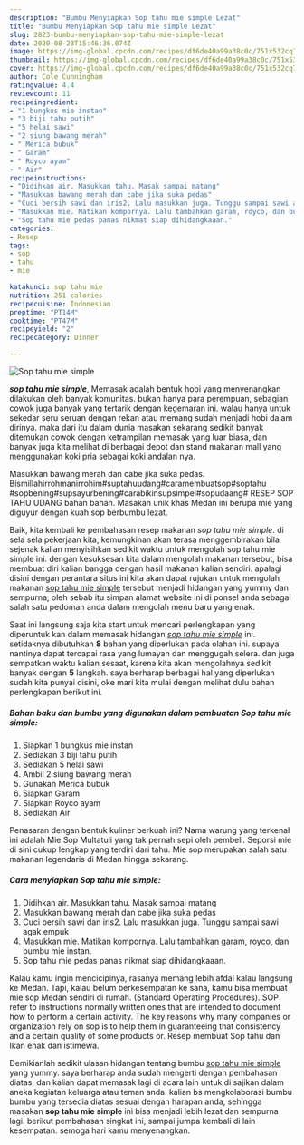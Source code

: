 ```yaml
---
description: "Bumbu Menyiapkan Sop tahu mie simple Lezat"
title: "Bumbu Menyiapkan Sop tahu mie simple Lezat"
slug: 2823-bumbu-menyiapkan-sop-tahu-mie-simple-lezat
date: 2020-08-23T15:46:36.074Z
image: https://img-global.cpcdn.com/recipes/df6de40a99a38c0c/751x532cq70/sop-tahu-mie-simple-foto-resep-utama.jpg
thumbnail: https://img-global.cpcdn.com/recipes/df6de40a99a38c0c/751x532cq70/sop-tahu-mie-simple-foto-resep-utama.jpg
cover: https://img-global.cpcdn.com/recipes/df6de40a99a38c0c/751x532cq70/sop-tahu-mie-simple-foto-resep-utama.jpg
author: Cole Cunningham
ratingvalue: 4.4
reviewcount: 11
recipeingredient:
- "1 bungkus mie instan"
- "3 biji tahu putih"
- "5 helai sawi"
- "2 siung bawang merah"
- " Merica bubuk"
- " Garam"
- " Royco ayam"
- " Air"
recipeinstructions:
- "Didihkan air. Masukkan tahu. Masak sampai matang"
- "Masukkan bawang merah dan cabe jika suka pedas"
- "Cuci bersih sawi dan iris2. Lalu masukkan juga. Tunggu sampai sawi agak empuk"
- "Masukkan mie. Matikan kompornya. Lalu tambahkan garam, royco, dan bumbu mie instan."
- "Sop tahu mie pedas panas nikmat siap dihidangkaaan."
categories:
- Resep
tags:
- sop
- tahu
- mie

katakunci: sop tahu mie 
nutrition: 251 calories
recipecuisine: Indonesian
preptime: "PT14M"
cooktime: "PT47M"
recipeyield: "2"
recipecategory: Dinner

---
```



![Sop tahu mie simple](https://img-global.cpcdn.com/recipes/df6de40a99a38c0c/751x532cq70/sop-tahu-mie-simple-foto-resep-utama.jpg)

<b><i>sop tahu mie simple</i></b>, Memasak adalah bentuk hobi yang menyenangkan dilakukan oleh banyak komunitas. bukan hanya para perempuan, sebagian cowok juga banyak yang tertarik dengan kegemaran ini. walau hanya untuk sekedar seru seruan dengan rekan atau memang sudah menjadi hobi dalam dirinya. maka dari itu dalam dunia masakan sekarang sedikit banyak ditemukan cowok dengan ketrampilan memasak yang luar biasa, dan banyak juga kita melihat di berbagai depot dan stand makanan mall yang menggunakan koki pria sebagai koki andalan nya.

Masukkan bawang merah dan cabe jika suka pedas. Bismillahirrohmanirrohim#suptahuudang#caramembuatsop#soptahu #sopbening#supsayurbening#carabikinsupsimpel#sopudaang# RESEP SOP TAHU UDANG bahan bahan. Masakan unik khas Medan ini berupa mie yang diguyur dengan kuah sop berbumbu lezat.

Baik, kita kembali ke pembahasan resep makanan <i>sop tahu mie simple</i>. di sela sela pekerjaan kita, kemungkinan akan terasa menggembirakan bila sejenak kalian menyisihkan sedikit waktu untuk mengolah sop tahu mie simple ini. dengan kesuksesan kita dalam mengolah makanan tersebut, bisa membuat diri kalian bangga dengan hasil makanan kalian sendiri. apalagi disini dengan perantara situs ini kita akan dapat rujukan untuk mengolah makanan <u>sop tahu mie simple</u> tersebut menjadi hidangan yang yummy dan sempurna, oleh sebab itu simpan alamat website ini di ponsel anda sebagai salah satu pedoman anda dalam mengolah menu baru yang enak.


Saat ini langsung saja kita start untuk mencari perlengkapan yang diperuntuk kan dalam memasak hidangan <u><i>sop tahu mie simple</i></u> ini. setidaknya dibutuhkan <b>8</b> bahan yang diperlukan pada olahan ini. supaya nantinya dapat tercapai rasa yang lumayan dan menggugah selera. dan juga sempatkan waktu kalian sesaat, karena kita akan mengolahnya sedikit banyak dengan <b>5</b> langkah. saya berharap berbagai hal yang diperlukan sudah kita punyai disini, oke mari kita mulai dengan melihat dulu bahan perlengkapan berikut ini.

<!--inarticleads1-->

##### Bahan baku dan bumbu yang digunakan dalam pembuatan Sop tahu mie simple:

1. Siapkan 1 bungkus mie instan
1. Sediakan 3 biji tahu putih
1. Sediakan 5 helai sawi
1. Ambil 2 siung bawang merah
1. Gunakan  Merica bubuk
1. Siapkan  Garam
1. Siapkan  Royco ayam
1. Sediakan  Air


Penasaran dengan bentuk kuliner berkuah ini? Nama warung yang terkenal ini adalah Mie Sop Multatuli yang tak pernah sepi oleh pembeli. Seporsi mie di sini cukup lengkap yang terdiri dari tahu. Mie sop merupakan salah satu makanan legendaris di Medan hingga sekarang. 

<!--inarticleads2-->

##### Cara menyiapkan Sop tahu mie simple:

1. Didihkan air. Masukkan tahu. Masak sampai matang
1. Masukkan bawang merah dan cabe jika suka pedas
1. Cuci bersih sawi dan iris2. Lalu masukkan juga. Tunggu sampai sawi agak empuk
1. Masukkan mie. Matikan kompornya. Lalu tambahkan garam, royco, dan bumbu mie instan.
1. Sop tahu mie pedas panas nikmat siap dihidangkaaan.


Kalau kamu ingin mencicipinya, rasanya memang lebih afdal kalau langsung ke Medan. Tapi, kalau belum berkesempatan ke sana, kamu bisa membuat mie sop Medan sendiri di rumah. (Standard Operating Procedures). SOP refer to instructions normally written ones that are intended to document how to perform a certain activity. The key reasons why many companies or organization rely on sop is to help them in guaranteeing that consistency and a certain quality of some products or. Resep membuat Sop tahu dan Ikan enak dan istimewa. 

Demikianlah sedikit ulasan hidangan tentang bumbu <u>sop tahu mie simple</u> yang yummy. saya berharap anda sudah mengerti dengan pembahasan diatas, dan kalian dapat memasak lagi di acara lain untuk di sajikan dalam aneka kegiatan keluarga atau teman anda. kalian bs mengkolaborasi bumbu bumbu yang tersedia diatas sesuai dengan harapan anda, sehingga masakan <b>sop tahu mie simple</b> ini bisa menjadi lebih lezat dan sempurna lagi. berikut pembahasan singkat ini, sampai jumpa kembali di lain kesempatan. semoga hari kamu menyenangkan.
